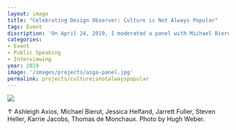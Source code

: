 ```yaml
---
layout: image
title: "Celebrating Design Observer: Culture is Not Always Popular"
tags: Event
discription: 'On April 24, 2019, I moderated a panel with Michael Bierut, Jessica Helfand, Steven Heller, Karrie Jacobs, Thomas de Monchaux, and Ashleigh Axios to celebrate the release of our book, Culture is Not Always Popular. The sold out event, hosted by AIGA and The New School Parsons School of Design, looked back on the legacy of Design Observer and considered the past and future of design writing and criticism '
categories:
- Event
- Public Speaking
- Interviewing
year: 2019
image: '/images/projects/aiga-panel.jpg'
permalink: projects/cultureisnotalwayspopular
---
```


<img src="/images/projects/aiga-panel.jpg">
<div class="images-right"><p>&uarr; Ashleigh Axios, Michael Bierut, Jessica Helfand, Jarrett Fuller, Steven Heller, Karrie Jacobs, Thomas de Monchaux. Photo by Hugh Weber.</p></div>
<section class="clear"></section>




